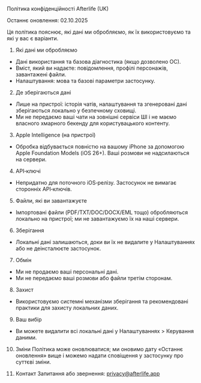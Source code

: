 Політика конфіденційності Afterlife (UK)

Останнє оновлення: 02.10.2025

Ця політика пояснює, які дані ми обробляємо, як їх використовуємо та які у вас є варіанти.

1. Які дані ми обробляємо
- Дані використання та базова діагностика (якщо дозволено ОС).
- Вміст, який ви надаєте: повідомлення, профілі персонажів, завантажені файли.
- Налаштування: мова та базові параметри застосунку.

2. Де зберігаються дані
- Лише на пристрої: історія чатів, налаштування та згенеровані дані зберігаються локально у безпечному сховищі.
- Ми не передаємо ваші чати на зовнішні сервіси ШІ і не маємо власного хмарного бекенду для користувацького контенту.

3. Apple Intelligence (на пристрої)
- Обробка відбувається повністю на вашому iPhone за допомогою Apple Foundation Models (iOS 26+). Ваші розмови не надсилаються на сервери.

4. API‑ключі
- Непридатно для поточного iOS‑релізу. Застосунок не вимагає сторонніх API‑ключів.

5. Файли, які ви завантажуєте
- Імпортовані файли (PDF/TXT/DOC/DOCX/EML тощо) обробляються локально на пристрої; ми не завантажуємо їх на наші сервери.

6. Зберігання
- Локальні дані залишаються, доки ви їх не видалите у Налаштуваннях або не деінсталюєте застосунок.

7. Обмін
- Ми не продаємо ваші персональні дані.
- Ми не передаємо ваші розмови або файли третім сторонам.

8. Захист
- Використовуємо системні механізми зберігання та рекомендовані практики для захисту локальних даних.

9. Ваш вибір
- Ви можете видалити всі локальні дані у Налаштуваннях > Керування даними.

10. Зміни
Політика може оновлюватися; ми оновимо дату «Останнє оновлення» вище і можемо надати сповіщення у застосунку про суттєві зміни.

11. Контакт
Запитання або звернення: privacy@afterlife.app


